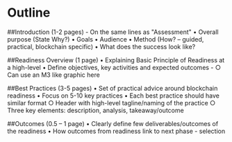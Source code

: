# Outline

##Introduction (1-2 pages) - On the same lines as "Assessment"
	• Overall purpose (State Why?)
	• Goals
	• Audience
	• Method (How? – guided, practical, blockchain specific)
	• What does the success look like?

##Readiness Overview (1 page)
	• Explaining Basic Principle of Readiness at a high-level
	• Define objectives, key activities and expected outcomes -
		○ Can use an M3 like graphic here

##Best Practices (3-5 pages)
	• Set of practical advice around blockchain readiness
	• Focus on 5-10 key practices
	• Each best practice should have similar format
		○ Header with high-level tagline/naming of the practice
		○ Three key elements: description, analysis, takeaway/outcome

##Outcomes (0.5 – 1 page)
	• Clearly define few deliverables/outcomes of the readiness
	• How outcomes from readiness link to next phase - selection
